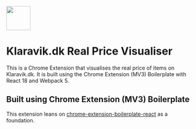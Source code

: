 <img src="src/assets/img/icon-128.png" width="64"/>

# Klaravik.dk Real Price Visualiser

This is a Chrome Extension that visualises the real price of items on Klaravik.dk. It is built using the Chrome Extension (MV3) Boilerplate with React 18 and Webpack 5.

## Built using Chrome Extension (MV3) Boilerplate

This extension leans on [chrome-extension-boilerplate-react](https://github.com/lxieyang/chrome-extension-boilerplate-react) as a foundation.
